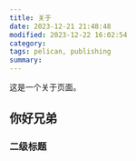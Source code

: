```yaml
---
title: 关于
date: 2023-12-21 21:48:48
modified: 2023-12-22 16:02:54
category: 
tags: pelican, publishing
summary: 
---
```


这是一个关于页面。

## 你好兄弟

### 二级标题
